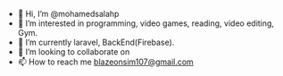 - 👋 Hi, I’m @mohamedsalahp
- 👀 I’m interested in programming, video games, reading, video editing, Gym.
- 🌱 I’m currently laravel, BackEnd(Firebase).
- 💞️ I’m looking to collaborate on 
- 📫 How to reach me blazeonsim107@gmail.com

<!---
mohamedsalahp/mohamedsalahp is a ✨ special ✨ repository because its `README.md` (this file) appears on your GitHub profile.
You can click the Preview link to take a look at your changes.
--->
